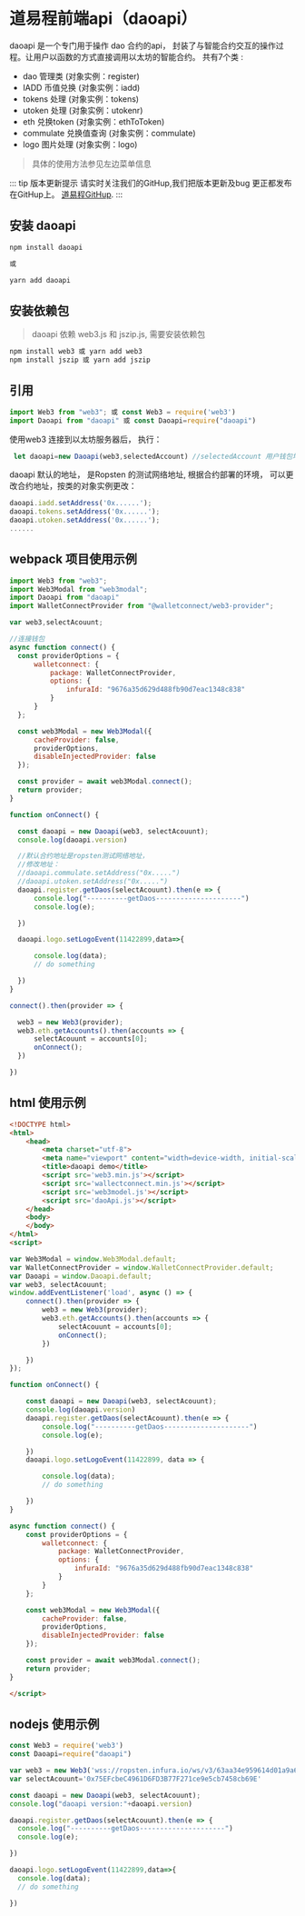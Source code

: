 
#  道易程前端api（daoapi）
daoapi 是一个专门用于操作 dao 合约的api， 封装了与智能合约交互的操作过程。让用户以函数的方式直接调用以太坊的智能合约。
共有7个类 :
- dao 管理类 (对象实例：register)
- IADD 币值兑换 (对象实例：iadd)
- tokens 处理 (对象实例：tokens)
- utoken 处理 (对象实例：utokenr)
- eth 兑换token (对象实例：ethToToken)
- commulate 兑换值查询 (对象实例：commulate)
- logo 图片处理 (对象实例：logo)

> 具体的使用方法参见左边菜单信息

::: tip 版本更新提示
请实时关注我们的GitHup,我们把版本更新及bug 更正都发布在GitHup上。
[道易程GitHup](https://github.com/ganyuanmen/daoapi).
:::

## 安装 daoapi
```js
npm install daoapi

或

yarn add daoapi

```

## 安装依赖包
 > daoapi 依赖 web3.js 和 jszip.js, 需要安装依赖包

```js
npm install web3 或 yarn add web3
npm install jszip 或 yarn add jszip
```

## 引用

 ```js
 import Web3 from "web3"; 或 const Web3 = require('web3')
 import Daoapi from "daoapi" 或 const Daoapi=require("daoapi")
 ```


使用web3 连接到以太坊服务器后， 执行：
```js
 let daoapi=new Daoapi(web3,selectedAccount) //selectedAccount 用户钱包地址

```

daoapi 默认的地址， 是Ropsten 的测试网络地址, 根据合约部署的环境， 可以更改合约地址，按类的对象实例更改：
```js
daoapi.iadd.setAddress('0x......');
daoapi.tokens.setAddress('0x......');
daoapi.utoken.setAddress('0x......');
......

```
## webpack 项目使用示例
```js
import Web3 from "web3";
import Web3Modal from "web3modal";
import Daoapi from "daoapi"
import WalletConnectProvider from "@walletconnect/web3-provider";

var web3,selectAcouunt;

//连接钱包
async function connect() {
  const providerOptions = {
      walletconnect: {
          package: WalletConnectProvider,
          options: {
              infuraId: "9676a35d629d488fb90d7eac1348c838"
          }
      }
  };

  const web3Modal = new Web3Modal({
      cacheProvider: false,
      providerOptions,
      disableInjectedProvider: false
  });

  const provider = await web3Modal.connect();
  return provider;
}

function onConnect() {

  const daoapi = new Daoapi(web3, selectAcouunt);
  console.log(daoapi.version)

  //默认合约地址是ropsten测试网络地址，
  //修改地址：
  //daoapi.commulate.setAddress("0x.....")
  //daoapi.utoken.setAddress("0x.....")
  daoapi.register.getDaos(selectAcouunt).then(e => {
      console.log("----------getDaos---------------------")
      console.log(e);

  })

  daoapi.logo.setLogoEvent(11422899,data=>{

      console.log(data);
      // do something 

  })
}

connect().then(provider => {

  web3 = new Web3(provider);
  web3.eth.getAccounts().then(accounts => {
      selectAcouunt = accounts[0];
      onConnect();
  })

})


```
## html 使用示例
```html
<!DOCTYPE html>
<html>
    <head>
        <meta charset="utf-8">
        <meta name="viewport" content="width=device-width, initial-scale=1">
        <title>daoapi demo</title>
        <script src='web3.min.js'></script>
        <script src='wallectconnect.min.js'></script>
        <script src='web3model.js'></script>
        <script src='daoApi.js'></script>     
    </head>
    <body> 
    </body> 
</html>
<script>

var Web3Modal = window.Web3Modal.default;
var WalletConnectProvider = window.WalletConnectProvider.default;
var Daoapi = window.Daoapi.default;
var web3, selectAcouunt;
window.addEventListener('load', async () => {
    connect().then(provider => {
        web3 = new Web3(provider);
        web3.eth.getAccounts().then(accounts => {
            selectAcouunt = accounts[0];
            onConnect();
        })

    })
});

function onConnect() {

    const daoapi = new Daoapi(web3, selectAcouunt);
    console.log(daoapi.version)
    daoapi.register.getDaos(selectAcouunt).then(e => {
        console.log("----------getDaos---------------------")
        console.log(e);

    })
    daoapi.logo.setLogoEvent(11422899, data => {

        console.log(data);
        // do something 

    })
}

async function connect() {
    const providerOptions = {
        walletconnect: {
            package: WalletConnectProvider,
            options: {
                infuraId: "9676a35d629d488fb90d7eac1348c838"
            }
        }
    };

    const web3Modal = new Web3Modal({
        cacheProvider: false,
        providerOptions,
        disableInjectedProvider: false
    });

    const provider = await web3Modal.connect();
    return provider;
}

</script>
```
## nodejs 使用示例
```js
const Web3 = require('web3')
const Daoapi=require("daoapi")

var web3 = new Web3('wss://ropsten.infura.io/ws/v3/63aa34e959614d01a9a65d3f93b70e66')
var selectAcouunt='0x75EFcbeC4961D6FD3B77F271ce9e5cb7458cb69E'

const daoapi = new Daoapi(web3, selectAcouunt);
console.log("daoapi version:"+daoapi.version)

daoapi.register.getDaos(selectAcouunt).then(e => {
  console.log("----------getDaos---------------------")
  console.log(e);

})

daoapi.logo.setLogoEvent(11422899,data=>{
  console.log(data);
  // do something 

})

```


